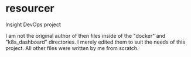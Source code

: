 # resourcer
Insight DevOps project


I am not the original author of then files inside of the "docker" and "k8s_dashboard" directories. I merely edited them to suit the needs of this project. All other files were written by me from scratch. 
